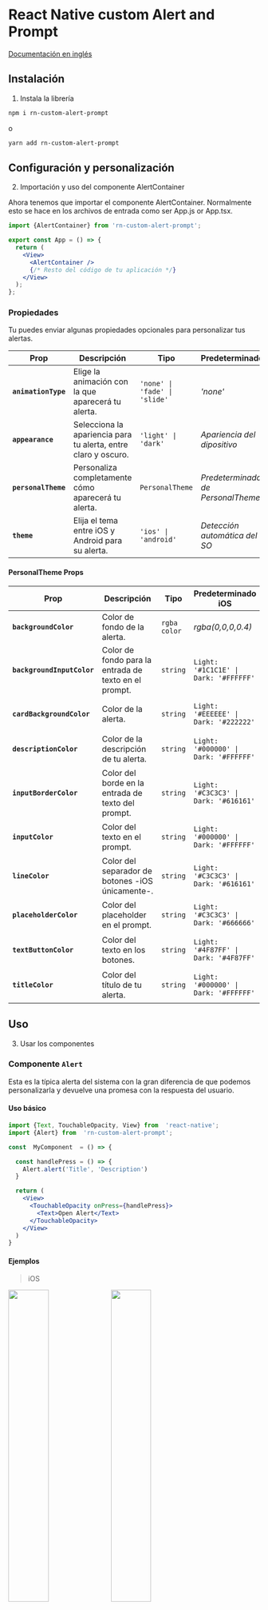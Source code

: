 # React Native custom Alert and Prompt

[Documentación en inglés](https://github.com/FerRiv3ra/rn-custom-alert-prompt)

## Instalación

1. Instala la librería

```bash
npm i rn-custom-alert-prompt

```

o

```bash
yarn add rn-custom-alert-prompt
```

## Configuración y personalización

2. Importación y uso del componente AlertContainer

Ahora tenemos que importar el componente AlertContainer. Normalmente esto se hace en los archivos de entrada como ser App.js or App.tsx.

```jsx
import {AlertContainer} from 'rn-custom-alert-prompt';

export const App = () => {
  return (
    <View>
      <AlertContainer />
      {/* Resto del código de tu aplicación */}
    </View>
  );
};
```

### Propiedades

Tu puedes enviar algunas propiedades opcionales para personalizar tus alertas.

| Prop                | Descripción                                                    | Tipo                          | Predeterminado                    |
| ------------------- | -------------------------------------------------------------- | ----------------------------- | --------------------------------- |
| **`animationType`** | Elige la animación con la que aparecerá tu alerta.             | `'none' \| 'fade' \| 'slide'` | _'none'_                          |
| **`appearance`**    | Selecciona la apariencia para tu alerta, entre claro y oscuro. | `'light' \| 'dark'`           | _Apariencia del dipositivo_       |
| **`personalTheme`** | Personaliza completamente cómo aparecerá tu alerta.            | `PersonalTheme`               | _Predeterminado de PersonalTheme_ |
| **`theme`**         | Elija el tema entre iOS y Android para su alerta.              | `'ios' \| 'android'`          | _Detección automática del SO_     |

#### PersonalTheme Props

| Prop                       | Descripción                                           | Tipo         | Predeterminado iOS                    | Preterminado Android                          |
| -------------------------- | ----------------------------------------------------- | ------------ | ------------------------------------- | --------------------------------------------- |
| **`backgroundColor`**      | Color de fondo de la alerta.                          | `rgba color` | _rgba(0,0,0,0.4)_                     | _rgba(0,0,0,0.4)_                             |
| **`backgroundInputColor`** | Color de fondo para la entrada de texto en el prompt. | `string`     | `Light: '#1C1C1E' \| Dark: '#FFFFFF'` | `Light: 'transparent' \| Dark: 'transparent'` |
| **`cardBackgroundColor`**  | Color de la alerta.                                   | `string`     | `Light: '#EEEEEE' \| Dark: '#222222'` | `Light: '#282F2C'\| Dark: '#FFFFFF'`          |
| **`descriptionColor`**     | Color de la descripción de tu alerta.                 | `string`     | `Light: '#000000' \| Dark: '#FFFFFF'` | `Light: '#000000'\| Dark: '#FFFFFF'`          |
| **`inputBorderColor`**     | Color del borde en la entrada de texto del prompt.    | `string`     | `Light: '#C3C3C3' \| Dark: '#616161'` | `Light: '#00D982'\| Dark: '#00D982'`          |
| **`inputColor`**           | Color del texto en el prompt.                         | `string`     | `Light: '#000000' \| Dark: '#FFFFFF'` | `Light: '#000000' \| Dark: '#FFFFFF'`         |
| **`lineColor`**            | Color del separador de botones -iOS únicamente-.      | `string`     | `Light: '#C3C3C3' \| Dark: '#616161'` | `N/A`                                         |
| **`placeholderColor`**     | Color del placeholder en el prompt.                   | `string`     | `Light: '#C3C3C3' \| Dark: '#666666'` | `Light: '#C3C3C3' \| Dark: '#666666'`         |
| **`textButtonColor`**      | Color del texto en los botones.                       | `string`     | `Light: '#4F87FF' \| Dark: '#4F87FF'` | `Light: '#00D982' \| Dark: '#00D982'`         |
| **`titleColor`**           | Color del título de tu alerta.                        | `string`     | `Light: '#000000' \| Dark: '#FFFFFF'` | `Light: '#000000' \| Dark: '#FFFFFF'`         |

## Uso

3. Usar los componentes

### Componente `Alert`

Esta es la típica alerta del sistema con la gran diferencia de que podemos personalizarla y devuelve una promesa con la respuesta del usuario.

#### Uso básico

```jsx
import {Text, TouchableOpacity, View} from  'react-native';
import {Alert} from  'rn-custom-alert-prompt';

const  MyComponent  = () => {

  const handlePress = () => {
    Alert.alert('Title', 'Description')
  }

  return (
    <View>
      <TouchableOpacity onPress={handlePress}>
        <Text>Open Alert</Text>
      </TouchableOpacity>
    </View>
  )
}
```

#### Ejemplos

> iOS

<p float="left">
  <img width="40%"  src="https://res.cloudinary.com/fercloudinary/image/upload/v1710435449/GitHub/Simulator_Screen_Shot_-_iPhone_13_-_2024-03-14_at_16.54.03_war8fz.png" />
  <img width="40%"  src="https://res.cloudinary.com/fercloudinary/image/upload/v1710435449/GitHub/Simulator_Screen_Shot_-_iPhone_13_-_2024-03-14_at_16.54.09_holx24.png" />
</p>

> Android

<p float="left">
  <img width="40%"  src="https://res.cloudinary.com/fercloudinary/image/upload/v1710435449/GitHub/Simulator_Screen_Shot_-_iPhone_13_-_2024-03-14_at_16.53.54_marhwv.png" /> 
  <img width="40%" src="https://res.cloudinary.com/fercloudinary/image/upload/v1710435449/GitHub/Simulator_Screen_Shot_-_iPhone_13_-_2024-03-14_at_16.53.39_relzf6.png" />
</p>

### Uso con props

```jsx
import {Text, TouchableOpacity, View} from  'react-native';
import {Alert} from  'rn-custom-alert-prompt';

const  MyComponent  = () => {

  const handlePress = async () => {
    const response = await Alert.alert({
      title: 'Alert',
      description: 'Would you like to continue learning how to use React Native alerts?',
      showCancelButton: true,
    })

    console.log(response) // true or false
  }

  return (
    <View>
      <TouchableOpacity onPress={handlePress}>
        <Text>Open Alert</Text>
      </TouchableOpacity>
    </View>
  )
}
```

#### Props de la alerta

| Prop                   | Descripción                            | Tipo                                           | Requerido |
| ---------------------- | -------------------------------------- | ---------------------------------------------- | --------- |
| **`title`**            | Título para tu alerta.                 | `string`                                       | **SI**    |
| **`buttons`**          | Botones personalizados para la alerta. | `Button[]`                                     | _No_      |
| **`cancelColorText`**  | Color de texto del botón cancelar.     | `string`                                       | _No_      |
| **`cancelText`**       | Texto del botón cancelar.              | `string`                                       | _No_      |
| **`confirmColorText`** | Color de texto del botón confirmar.    | `string`                                       | _No_      |
| **`confirmText`**      | Texto del botón confirmar.             | `string`                                       | _No_      |
| **`icon`**             | Ícono de la alerta.                    | `'error' \| 'info' \| 'success' \| 'question'` | _No_      |
| **`iconColor`**        | Color del ícono.                       | `string`                                       | _No_      |
| **`showCancelButton`** | Mostar el botón cancelar.              | `boolean`                                      | _No_      |

#### Props de los botones

| Prop            | Descripción                                       | Tipo                   | Requerido |
| --------------- | ------------------------------------------------- | ---------------------- | --------- |
| **`text`**      | Texto del botón.                                  | `string`               | **SI**    |
| **`textStyle`** | Estilos personalizados para el botón.             | `StyleProp<TextStyle>` | _No_      |
| **`onPress`**   | Función que será ejecutada al presionar el botón. | `function`             | _No_      |

#### Ejemplos

> iOS

<p float="left">
  <img width="40%"  src="https://res.cloudinary.com/fercloudinary/image/upload/v1710435469/GitHub/Simulator_Screen_Shot_-_iPhone_13_-_2024-03-13_at_19.35.28_ldufyq.png" />
  <img width="40%"  src="https://res.cloudinary.com/fercloudinary/image/upload/v1710435473/GitHub/Simulator_Screen_Shot_-_iPhone_13_-_2024-03-13_at_19.35.43_q71kqg.png" />
</p>

> Android

<p float="left">
  <img width="40%"  src="https://res.cloudinary.com/fercloudinary/image/upload/v1710435467/GitHub/Simulator_Screen_Shot_-_iPhone_13_-_2024-03-13_at_19.34.52_infgig.png" /> 
  <img width="40%" src="https://res.cloudinary.com/fercloudinary/image/upload/v1710435468/GitHub/Simulator_Screen_Shot_-_iPhone_13_-_2024-03-13_at_19.35.12_uldf9z.png" />
</p>

> Con ícono

<p float="left">
  <img width="40%"  src="https://res.cloudinary.com/fercloudinary/image/upload/v1710872843/GitHub/Simulator_Screen_Shot_-_iPhone_13_-_2024-03-19_at_18.26.06_auvp7s.png" /> 
  <img width="40%" src="https://res.cloudinary.com/fercloudinary/image/upload/v1710872843/GitHub/Simulator_Screen_Shot_-_iPhone_13_-_2024-03-19_at_18.24.04_l3n8em.png" />
</p>

## Prompt

### Componente `Prompt`

Este es el prompt del sistema que podemos usar en iOS, con la gran diferencia de que podemos personalizarlo y devuelve una promesa con el texto introducido por el usuario.

#### Uso básico

```jsx
import {Text, TouchableOpacity, View} from  'react-native';
import {Alert} from  'rn-custom-alert-prompt';

const  MyComponent  = () => {

  const handlePress = () => {
    const response = await Alert.prompt('Email', 'Please enter your email');

    console.log(response) // string | undefined
  }

  return (
    <View>
      <TouchableOpacity onPress={handlePress}>
        <Text>Open Prompt</Text>
      </TouchableOpacity>
    </View>
  )
}
```

#### Ejemplos

> iOS

<p float="left">
  <img width="40%"  src="https://res.cloudinary.com/fercloudinary/image/upload/v1710438064/GitHub/Simulator_Screen_Shot_-_iPhone_13_-_2024-03-14_at_17.40.08_ude9cj.png" />
  <img width="40%"  src="https://res.cloudinary.com/fercloudinary/image/upload/v1710438061/GitHub/Simulator_Screen_Shot_-_iPhone_13_-_2024-03-14_at_17.39.59_iu9c2z.png" />
</p>

> Android

<p float="left">
  <img width="40%"  src="https://res.cloudinary.com/fercloudinary/image/upload/v1710438067/GitHub/Simulator_Screen_Shot_-_iPhone_13_-_2024-03-14_at_17.40.14_q0h4xf.png" /> 
  <img width="40%" src="https://res.cloudinary.com/fercloudinary/image/upload/v1710438070/GitHub/Simulator_Screen_Shot_-_iPhone_13_-_2024-03-14_at_17.40.22_khhpvr.png" />
</p>

#### Uso con props

```jsx
import {Text, TouchableOpacity, View} from  'react-native';
import {Alert} from  'rn-custom-alert-prompt';

const  MyComponent  = () => {

  const handlePress = async () => {
    const response = await Alert.prompt({
      title: 'Prompt',
      description: 'Enter your email to continue learning how to use React Native alerts!',
      label: 'Email',
      placeholder: 'example@example.com',
    })

    console.log(response) // string | undefined
  }

  return (
    <View>
      <TouchableOpacity onPress={handlePress}>
        <Text>Open Prompt</Text>
      </TouchableOpacity>
    </View>
  )
}
```

#### Con valor inicial

```jsx
import {Text, TouchableOpacity, View} from  'react-native';
import {Alert} from  'rn-custom-alert-prompt';

const  MyComponent  = () => {

  const handlePress = async () => {
    const response = await Alert.prompt({
      title: 'Prompt',
      description: 'Enter your email to continue learning how to use React Native alerts!',
      label: 'Email',
      defaultValue: 'pre-filled@example.com',
    })

    console.log(response) // string | undefined
  }

  return (
    <View>
      <TouchableOpacity onPress={handlePress}>
        <Text>Open Prompt</Text>
      </TouchableOpacity>
    </View>
  )
}
```

### Propiedades del prompt

| Prop                   | Descripción                                        | Tipo     | Requerido |
| ---------------------- | -------------------------------------------------- | -------- | --------- |
| **`title`**            | Título para tu alerta.                             | `string` | **SI**    |
| **`cancelColorText`**  | Color de texto del botón cancelar.                 | `string` | _No_      |
| **`cancelText`**       | Texto del botón cancelar.                          | `string` | _No_      |
| **`confirmColorText`** | Color de texto del botón confirmar.                | `string` | _No_      |
| **`confirmText`**      | Texto del botón confirmar.                         | `string` | _No_      |
| **`label`**            | Etiqueta de entrada de texto -Android únicamente-. | `string` | _No_      |
| **`placeholder`**      | Texto del placeholder. **default:** _title value_  | `string` | _No_      |
| **`defaultValue`**     | Valor inicial del campo de entrada                 | `string` | _No_      |

#### Ejemplos

> iOS

<p float="left">
  <img width="40%"  src="https://res.cloudinary.com/fercloudinary/image/upload/v1710435470/GitHub/Simulator_Screen_Shot_-_iPhone_13_-_2024-03-13_at_19.35.35_tgfexi.png" />
  <img width="40%"  src="https://res.cloudinary.com/fercloudinary/image/upload/v1710435473/GitHub/Simulator_Screen_Shot_-_iPhone_13_-_2024-03-13_at_19.35.45_tjsxhh.png" />
</p>

> Android

<p float="left">
  <img width="40%"  src="https://res.cloudinary.com/fercloudinary/image/upload/v1710435468/GitHub/Simulator_Screen_Shot_-_iPhone_13_-_2024-03-13_at_19.34.56_qxssok.png" /> 
  <img width="40%" src="https://res.cloudinary.com/fercloudinary/image/upload/v1710435468/GitHub/Simulator_Screen_Shot_-_iPhone_13_-_2024-03-13_at_19.35.15_hs7gk3.png" />
</p>

## Licencia

Este proyecto está licenciado bajo la [Licencia MIT](http://opensource.org/licenses/mit-license.html).
